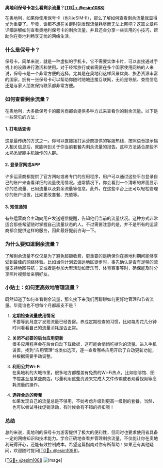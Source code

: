 **奥地利保号卡怎么看剩余流量？[[TG💪+ @esim1088](https://t.me/s/esim1088)]**

在奥地利，如果你使用保号卡（也叫eSIM卡），那么了解如何查看剩余流量就显得尤为重要了。毕竟，谁都不想在关键时刻发现流量耗尽而无法上网吧？这篇文章将详细讲解如何查看奥地利保号卡的剩余流量，并且还会分享一些实用的小技巧，帮助你在奥地利畅享无忧的网络生活。

### **什么是保号卡？**

保号卡，简单来说，就是一种虚拟的手机卡，它不需要实体卡片，可以直接通过手机上的设置进行激活和使用。对于经常旅行或者需要在多个国家使用网络的人来说，保号卡是一个非常方便的选择。尤其是在奥地利这样风景优美、旅游资源丰富的国家，拥有一张保号卡可以帮助你随时随地连接互联网，无论是导航、查找信息还是与家人朋友保持联系都非常方便。

### **如何查看剩余流量？**

在奥地利，大多数保号卡的服务商都会提供多种方式来查看你的剩余流量。以下是一些常见的方法：

#### **1. 打电话查询**
这是最传统的方式之一。你可以直接拨打运营商提供的客服热线，按照语音提示输入相关信息后，就能听到关于你当前套餐内剩余流量的报告。这种方法适合那些不太熟悉智能手机操作的人群。

#### **2. 登录官网或APP**
许多运营商都提供了官方网站或者专门的应用程序，用户可以通过这些平台登录自己的账户来查看详细的流量使用情况。通常情况下，你会看到一个清晰的界面显示你的总流量、已用流量以及剩余流量等信息。此外，在这些平台上还可以轻松管理你的账户设置，比如更改套餐、充值等。

#### **3. 短信通知**
有些运营商会主动向用户发送短信提醒，告知他们当前的流量状况。这种方式非常适合那些希望随时掌握自己流量状态的人。不过需要注意的是，并不是所有的运营商都会提供这样的服务，因此最好提前咨询一下。

### **为什么要知道剩余流量？**

了解剩余流量不仅仅是为了避免超额收费，更重要的是确保你在奥地利期间能够享受到最佳的网络体验。比如当你计划去偏远地区徒步时，事先确认是否有足够的流量支持地图导航；又或者是参加大型活动如音乐节、体育赛事等时，确保能及时分享照片视频给亲朋好友。

### **小贴士：如何更高效地管理流量？**

既然知道了如何查看剩余流量，那么接下来我们再聊聊如何更好地管理和节省流量。毕竟谁也不想每个月都超支不是？

1. **定期检查流量使用情况**  
   不要等到月底才发现流量已经告罄。养成定期检查的习惯，比如每周花几分钟时间看看自己的流量消耗是否正常。

2. **关闭不必要的后台应用更新**  
   很多应用程序会在后台自动下载数据，这可能会悄悄吃掉你的流量。进入手机设置，找到“应用管理”或类似选项，逐一查看哪些应用开启了自动更新功能，并根据需要手动调整。

3. **利用公共Wi-Fi**  
   在奥地利的大城市里，很多地方都覆盖有免费的Wi-Fi热点，比如咖啡馆、图书馆甚至是某些商店。尽量利用这些资源来完成大文件传输或者观看视频等高耗流量的操作。

4. **选择合适的套餐**  
   如果发现自己的流量总是不够用，不妨考虑升级到更高一级别的套餐。当然，也可以尝试寻找促销活动，有时候会有不错的折扣哦！

### **总结**

总的来说，奥地利的保号卡为游客提供了极大的便利性，但同时也要求使用者具备一定的网络知识和技术能力。学会正确地查看并管理剩余流量，不仅能让你在奥地利玩得开心，还能有效控制成本。希望这篇指南对你有所帮助！如果还有其他疑问，欢迎随时提问[[TG💪+ @esim1088](https://t.me/s/esim1088)]。

[[TG💪+ @esim1088](https://t.me/s/esim1088) ![Image](https://i.postimg.cc/4NQfJmqS/Snipaste-2025-05-13-00-14-12.png)]